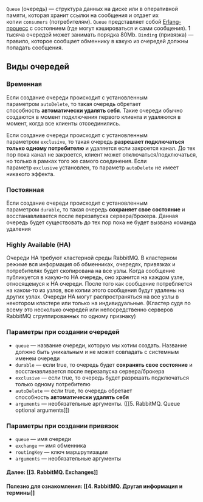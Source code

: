 `Queue` (очередь) — структура данных на диске или в оперативной памяти, которая хранит ссылки на сообщения и отдает их копии `consumers` (потребителям). `Queue` представляет собой [Erlang-процесс](http://erlang.org/doc/reference_manual/processes.html) с состоянием (где могут кэшироваться и сами сообщения). 1 тысяча очередей может занимать порядка 80Mb.
`Binding` (привязка) — правило, которое сообщает обменнику в какую из очередей должны попадать сообщения.

## Виды очередей
### Временная
Если создание очереди происходит с установленным параметром `autoDelete`, то такая очередь обретает способность **автоматически удалять себя**. Такие очереди обычно создаются в момент подключения первого клиента и удаляются в момент, когда все клиенты отсоединились.

Если создание очереди происходит с установленным параметром `exclusive`, то такая очередь **разрешает подключаться только одному потребителю** и удаляется если закроется канал. До тех пор пока канал не закроется, клиент может отключаться/подключаться, но только в рамках того же самого соединения. Если параметр `exclusive` установлен, то параметр `autoDelete` не имеет никакого эффекта.
### Постоянная
Если создание очереди происходит с установленным параметром `durable`, то такая очередь **сохраняет свое состояние** и восстанавливается после перезапуска сервера/брокера. Данная очередь будет существовать до тех пор пока не будет вызвана команда удаления

### Highly Available (HA)
Очереди HA требуют кластерной среды RabbitMQ. В кластерном режиме вся информация об обменниках, очередях, привязках и потребителях будет скопирована на все узлы.
Когда сообщение публикуется в какую-то HA очередь, оно хранится на каждом узле, относящемуся к HA очереди. После того как сообщение потребляется на каком-то из узлов, все копии этого сообщения будут удалены на других узлах.
Очереди HA могут распространяться на все узлы в некотором кластере или только на индивидуальные.
(Кластер судя по всему это несколько очередей или непосредственно серверов RabbitMQ сгруппированных по одному признаку)

### Параметры при создании очередей
- `queue` — название очереди, которую мы хотим создать. Название должно быть уникальным и не может совпадать с системным именем очереди
- `durable` — если true, то очередь будет **сохранять свое состояние** и восстанавливается после перезапуска сервера/брокера
- `exclusive` — если true, то очередь будет разрешать подключаться только одному потребителю
- `autoDelete` — если true, то очередь обретает способность **автоматически удалять себя**
- `arguments` — необязательные аргументы. ([[5. RabbitMQ. Queue optional arguments]])
### Параметры при создании привязок
- `queue` — имя очереди
- `exchange` — имя обменника
- `routingKey` — ключ маршрутизации
- `arguments` — необязательные аргументы

#### Далее: [[3. RabbitMQ. Exchanges]]
#### Полезно для ознакомления: [[4. RabbitMQ. Другая информация и термины]]